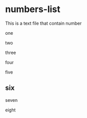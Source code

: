 # numbers-list
This is  a text file that contain number

one 

two

three

four

five

## six 

seven

eight



